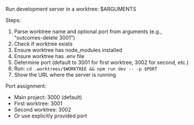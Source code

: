 Run development server in a worktree: $ARGUMENTS

Steps:
1. Parse worktree name and optional port from arguments (e.g., "outcomes-delete 3001")
2. Check if worktree exists
3. Ensure worktree has node_modules installed
4. Ensure worktree has .env file
5. Determine port (default to 3001 for first worktree, 3002 for second, etc.)
6. Run: `cd .worktrees/$WORKTREE && npm run dev -- -p $PORT`
7. Show the URL where the server is running

Port assignment:
- Main project: 3000 (default)
- First worktree: 3001
- Second worktree: 3002
- Or use explicitly provided port